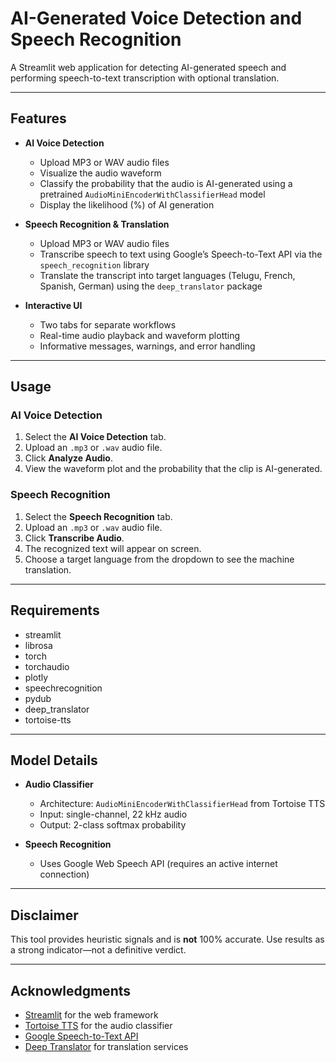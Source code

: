 # AI-Generated Voice Detection and Speech Recognition

A Streamlit web application for detecting AI-generated speech and performing speech-to-text transcription with optional translation.

---

## Features

* **AI Voice Detection**

  * Upload MP3 or WAV audio files
  * Visualize the audio waveform
  * Classify the probability that the audio is AI-generated using a pretrained `AudioMiniEncoderWithClassifierHead` model
  * Display the likelihood (%) of AI generation

* **Speech Recognition & Translation**

  * Upload MP3 or WAV audio files
  * Transcribe speech to text using Google’s Speech-to-Text API via the `speech_recognition` library
  * Translate the transcript into target languages (Telugu, French, Spanish, German) using the `deep_translator` package

* **Interactive UI**

  * Two tabs for separate workflows
  * Real-time audio playback and waveform plotting
  * Informative messages, warnings, and error handling

---

## Usage

### AI Voice Detection

1. Select the **AI Voice Detection** tab.
2. Upload an `.mp3` or `.wav` audio file.
3. Click **Analyze Audio**.
4. View the waveform plot and the probability that the clip is AI-generated.

### Speech Recognition

1. Select the **Speech Recognition** tab.
2. Upload an `.mp3` or `.wav` audio file.
3. Click **Transcribe Audio**.
4. The recognized text will appear on screen.
5. Choose a target language from the dropdown to see the machine translation.

---

## Requirements

* streamlit
* librosa
* torch
* torchaudio
* plotly
* speechrecognition
* pydub
* deep\_translator
* tortoise-tts

---

## Model Details

* **Audio Classifier**

  * Architecture: `AudioMiniEncoderWithClassifierHead` from Tortoise TTS
  * Input: single-channel, 22 kHz audio
  * Output: 2-class softmax probability

* **Speech Recognition**

  * Uses Google Web Speech API (requires an active internet connection)

---

## Disclaimer

This tool provides heuristic signals and is **not** 100% accurate. Use results as a strong indicator—not a definitive verdict.

---

## Acknowledgments

* [Streamlit](https://streamlit.io/) for the web framework
* [Tortoise TTS](https://github.com/neonbjb/tortoise-tts) for the audio classifier
* [Google Speech-to-Text API](https://cloud.google.com/speech-to-text)
* [Deep Translator](https://pypi.org/project/deep-translator/) for translation services
